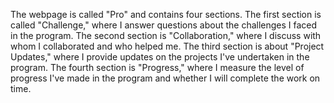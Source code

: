 The webpage is called "Pro" and contains four sections. The first section is called "Challenge," where I answer questions about the challenges I faced in the program. The second section is "Collaboration," where I discuss with whom I collaborated and who helped me. The third section is about "Project Updates," where I provide updates on the projects I've undertaken in the program. The fourth section is "Progress," where I measure the level of progress I've made in the program and whether I will complete the work on time.
